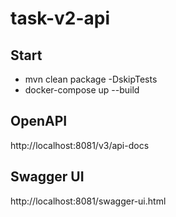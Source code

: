 # task-v2-api

## Start
 - mvn clean package -DskipTests
 - docker-compose up --build

## OpenAPI
http://localhost:8081/v3/api-docs

## Swagger UI
http://localhost:8081/swagger-ui.html